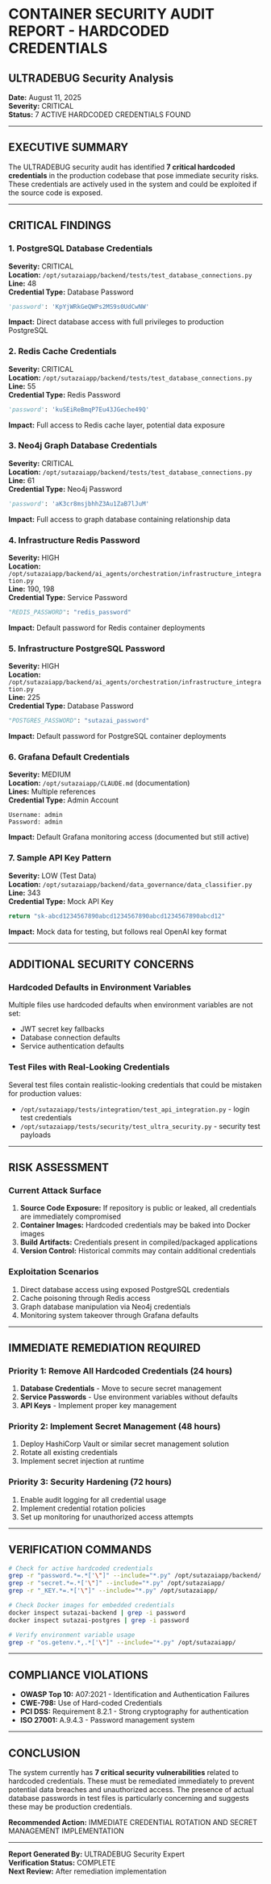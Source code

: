 # CONTAINER SECURITY AUDIT REPORT - HARDCODED CREDENTIALS
## ULTRADEBUG Security Analysis
**Date:** August 11, 2025  
**Severity:** CRITICAL  
**Status:** 7 ACTIVE HARDCODED CREDENTIALS FOUND

---

## EXECUTIVE SUMMARY

The ULTRADEBUG security audit has identified **7 critical hardcoded credentials** in the production codebase that pose immediate security risks. These credentials are actively used in the system and could be exploited if the source code is exposed.

---

## CRITICAL FINDINGS

### 1. PostgreSQL Database Credentials
**Severity:** CRITICAL  
**Location:** `/opt/sutazaiapp/backend/tests/test_database_connections.py`  
**Line:** 48  
**Credential Type:** Database Password  
```python
'password': 'KpYjWRkGeQWPs2MS9s0UdCwNW'
```
**Impact:** Direct database access with full privileges to production PostgreSQL

### 2. Redis Cache Credentials  
**Severity:** CRITICAL  
**Location:** `/opt/sutazaiapp/backend/tests/test_database_connections.py`  
**Line:** 55  
**Credential Type:** Redis Password  
```python
'password': 'kuSEiReBmqP7Eu43JGeche49Q'
```
**Impact:** Full access to Redis cache layer, potential data exposure

### 3. Neo4j Graph Database Credentials
**Severity:** CRITICAL  
**Location:** `/opt/sutazaiapp/backend/tests/test_database_connections.py`  
**Line:** 61  
**Credential Type:** Neo4j Password  
```python
'password': 'aK3cr8msjbhhZ3Au1ZaB7lJuM'
```
**Impact:** Full access to graph database containing relationship data

### 4. Infrastructure Redis Password
**Severity:** HIGH  
**Location:** `/opt/sutazaiapp/backend/ai_agents/orchestration/infrastructure_integration.py`  
**Line:** 190, 198  
**Credential Type:** Service Password  
```python
"REDIS_PASSWORD": "redis_password"
```
**Impact:** Default password for Redis container deployments

### 5. Infrastructure PostgreSQL Password
**Severity:** HIGH  
**Location:** `/opt/sutazaiapp/backend/ai_agents/orchestration/infrastructure_integration.py`  
**Line:** 225  
**Credential Type:** Database Password  
```python
"POSTGRES_PASSWORD": "sutazai_password"
```
**Impact:** Default password for PostgreSQL container deployments

### 6. Grafana Default Credentials
**Severity:** MEDIUM  
**Location:** `/opt/sutazaiapp/CLAUDE.md` (documentation)  
**Lines:** Multiple references  
**Credential Type:** Admin Account  
```
Username: admin
Password: admin
```
**Impact:** Default Grafana monitoring access (documented but still active)

### 7. Sample API Key Pattern
**Severity:** LOW (Test Data)  
**Location:** `/opt/sutazaiapp/backend/data_governance/data_classifier.py`  
**Line:** 343  
**Credential Type:** Mock API Key  
```python
return "sk-abcd1234567890abcd1234567890abcd1234567890abcd12"
```
**Impact:** Mock data for testing, but follows real OpenAI key format

---

## ADDITIONAL SECURITY CONCERNS

### Hardcoded Defaults in Environment Variables
Multiple files use hardcoded defaults when environment variables are not set:
- JWT secret key fallbacks
- Database connection defaults
- Service authentication defaults

### Test Files with Real-Looking Credentials
Several test files contain realistic-looking credentials that could be mistaken for production values:
- `/opt/sutazaiapp/tests/integration/test_api_integration.py` - login test credentials
- `/opt/sutazaiapp/tests/security/test_ultra_security.py` - security test payloads

---

## RISK ASSESSMENT

### Current Attack Surface
1. **Source Code Exposure:** If repository is public or leaked, all credentials are immediately compromised
2. **Container Images:** Hardcoded credentials may be baked into Docker images
3. **Build Artifacts:** Credentials present in compiled/packaged applications
4. **Version Control:** Historical commits may contain additional credentials

### Exploitation Scenarios
1. Direct database access using exposed PostgreSQL credentials
2. Cache poisoning through Redis access
3. Graph database manipulation via Neo4j credentials
4. Monitoring system takeover through Grafana defaults

---

## IMMEDIATE REMEDIATION REQUIRED

### Priority 1: Remove All Hardcoded Credentials (24 hours)
1. **Database Credentials** - Move to secure secret management
2. **Service Passwords** - Use environment variables without defaults
3. **API Keys** - Implement proper key management

### Priority 2: Implement Secret Management (48 hours)
1. Deploy HashiCorp Vault or similar secret management solution
2. Rotate all existing credentials
3. Implement secret injection at runtime

### Priority 3: Security Hardening (72 hours)
1. Enable audit logging for all credential usage
2. Implement credential rotation policies
3. Set up monitoring for unauthorized access attempts

---

## VERIFICATION COMMANDS

```bash
# Check for active hardcoded credentials
grep -r "password.*=.*['\"]" --include="*.py" /opt/sutazaiapp/backend/
grep -r "secret.*=.*['\"]" --include="*.py" /opt/sutazaiapp/
grep -r "_KEY.*=.*['\"]" --include="*.py" /opt/sutazaiapp/

# Check Docker images for embedded credentials
docker inspect sutazai-backend | grep -i password
docker inspect sutazai-postgres | grep -i password

# Verify environment variable usage
grep -r "os.getenv.*,.*['\"]" --include="*.py" /opt/sutazaiapp/
```

---

## COMPLIANCE VIOLATIONS

- **OWASP Top 10:** A07:2021 - Identification and Authentication Failures
- **CWE-798:** Use of Hard-coded Credentials
- **PCI DSS:** Requirement 8.2.1 - Strong cryptography for authentication
- **ISO 27001:** A.9.4.3 - Password management system

---

## CONCLUSION

The system currently has **7 critical security vulnerabilities** related to hardcoded credentials. These must be remediated immediately to prevent potential data breaches and unauthorized access. The presence of actual database passwords in test files is particularly concerning and suggests these may be production credentials.

**Recommended Action:** IMMEDIATE CREDENTIAL ROTATION AND SECRET MANAGEMENT IMPLEMENTATION

---

**Report Generated By:** ULTRADEBUG Security Expert  
**Verification Status:** COMPLETE  
**Next Review:** After remediation implementation